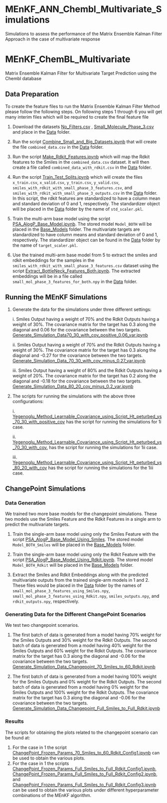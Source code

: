 # MEnKF_ANN_Chembl_Multivariate_Simulations
Simulations to assess the performance of the Matrix Ensemble Kalman Filter Approach in the case of multivariate response

# MEnKF_ChemBL_Multivariate
Matrix Ensemble Kalman Filter for Multivariate Target Prediction using the Chembl database

## Data Preparation

To create the feature files to run the Matrix Ensemble Kalman Filter Method please follow the following steps. On following steps 1 through 6 you will get many interim files which will be required to create the final feature file 

1. Download the datasets [No_Filters.csv](https://drive.google.com/file/d/109QPe979CTpym1FuhdlA1FiRUcjQTBI4/view?usp=drive_link) , [Small_Molecule_Phase_3.csv](https://drive.google.com/file/d/1NMzBgvLj1m2RqGZaRMkeeqZ-pDkqQhxe/view?usp=drive_link) and place in the [Data](https://github.com/Ved-Piyush/MEnKF_ANN_Chembl_Multivariate_Simulations/tree/main/Data) folder.

2. Run the script [Combine_Small_and_Big_Datasets.ipynb](https://github.com/Ved-Piyush/MEnKF_ANN_Chembl_Multivariate_Simulations/blob/main/Data_Preparation/Combine_Small_and_Big_Datasets.ipynb) that will create the file `combined_data.csv` in the [Data](https://github.com/Ved-Piyush/MEnKF_ANN_Chembl_Multivariate_Simulations/tree/main/Data) folder.

3. Run the script [Make_Rdkit_Features.ipynb](https://github.com/Ved-Piyush/MEnKF_ANN_Chembl_Multivariate_Simulations/blob/main/Data_Preparation/Make_Rdkit_Features.ipynb) which will map the Rdkit features to the Smiles in the `combined_data.csv` dataset. It will then create a file called `combined_data_with_rdkit.csv` in the [Data](https://github.com/Ved-Piyush/MEnKF_ANN_Chembl_Multivariate_Simulations/tree/main/Data) folder.

4. Run the script [Train_Test_Splits.ipynb](https://github.com/Ved-Piyush/MEnKF_ANN_Chembl_Multivariate_Simulations/blob/main/Data_Preparation/Train_Test_Splits.ipynb) which will create the files `x_train.csv`, `x_valid.csv`, `y_train.csv`, `y_valid.csv`, `smiles_with_rdkit_with_small_phase_3_features.csv`, and `smiles_with_rdkit_with_small_phase_3_outputs.csv` in the [Data](https://github.com/Ved-Piyush/MEnKF_ANN_Chembl_Multivariate_Simulations/tree/main/Data) folder. In this script, the rdkit features are standardized to have a column mean and standard deviation of 0 and 1, respectively. The standardizer object will be placed in the [Data](https://github.com/Ved-Piyush/MEnKF_ANN_Chembl_Multivariate_Simulations/tree/main/Data) folder by the name of `std_scaler.pkl`. 

5. Train the multi-arm base model using the script [PSA_AlogP_Base_Model.ipynb](https://github.com/Ved-Piyush/MEnKF_ANN_Chembl_Multivariate_Simulations/blob/main/Base_Model_Training/PSA_AlogP_Base_Model.ipynb). The stored model `Model_BOTH` will be placed in the [Base_Models](https://github.com/Ved-Piyush/MEnKF_ANN_Chembl_Multivariate_Simulations/tree/main/Base_Models) folder. The multivariate targets are standardized to have column means and standard deviation of 0 and 1, respectively. The standardizer object can be found in the [Data](https://github.com/Ved-Piyush/MEnKF_ANN_Chembl_Multivariate_Simulations/tree/main/Data) folder by the name of `target_scaler.pkl`.

6. Use the trained multi-arm base model from 5 to extract the smiles and rdkit embeddings for the samples in the `smiles_with_rdkit_with_small_phase_3_features.csv` dataset using the script [Extract_BottleNeck_Features_Both.ipynb](https://github.com/Ved-Piyush/MEnKF_ANN_Chembl_Multivariate_Simulations/blob/main/Data_Preparation/Extract_BottleNeck_Features_Both.ipynb). The extracted embeddings will be in a file called `small_mol_phase_3_features_for_both.npy` in the [Data](https://github.com/Ved-Piyush/MEnKF_ANN_Chembl_Multivariate_Simulations/tree/main/Data) folder.

## Running the MEnKF Simulations

1. Generate the data for the simulations under three different settings:
   
   i. Smiles Output having a weight of 70% and the Rdkit Outputs having a weight of 30%. The covariance matrix for the target has 0.3 along the diagonal and 0.06 for the covariance between the two targets. [Generate_Simulation_Data70_30_with_cov_positive_0.06_var.ipynb](https://github.com/Ved-Piyush/MEnKF_ANN_Chembl_Multivariate_Simulations/blob/main/Simulation_Data_Generation/Generate_Simulation_Data70_30_with_cov_positive_0.06_var.ipynb)

   ii. Smiles Output having a weight of 70% and the Rdkit Outputs having a weight of 30%. The covariance matrix for the target has 0.3 along the diagonal and -0.27 for the covariance between the two targets. [Generate_Simulation_Data_70_30_with_cov_minus_0.27_var.ipynb](https://github.com/Ved-Piyush/MEnKF_ANN_Chembl_Multivariate_Simulations/blob/main/Simulation_Data_Generation/Generate_Simulation_Data_70_30_with_cov_minus_0.27_var.ipynb)

   iii. Smiles Output having a weight of 80% and the Rdkit Outputs having a weight of 20%. The covariance matrix for the target has 0.2 along the diagonal and -0.18 for the covariance between the two targets. [Generate_Simulation_Data_80_20_cov_minus_0.2_var.ipynb](https://github.com/Ved-Piyush/MEnKF_ANN_Chembl_Multivariate_Simulations/blob/main/Simulation_Data_Generation/Generate_Simulation_Data_80_20_cov_minus_0.2_var.ipynb)

2. The scripts for running the simulations with the above three configurations:

   i. [Yegenoglu_Method_Learnable_Covariance_using_Script_Ht_peturbed_ys_70_30_with_positive_cov](https://github.com/Ved-Piyush/MEnKF_ANN_Chembl_Multivariate_Simulations/blob/main/Main_MEnKF_Simulation_Scripts/Yegenoglu_Method_Learnable_Covariance_using_Script_Ht_peturbed_ys_70_30_with_positive_cov.ipynb) has the script for running the simulations for 1i case.

   ii. [Yegenoglu_Method_Learnable_Covariance_using_Script_Ht_peturbed_ys_70_30_with_cov.](https://github.com/Ved-Piyush/MEnKF_ANN_Chembl_Multivariate_Simulations/blob/main/Main_MEnKF_Simulation_Scripts/Yegenoglu_Method_Learnable_Covariance_using_Script_Ht_peturbed_ys_70_30_with_cov.ipynb) has the script for running the simulations for 1ii case.

   iii. [Yegenoglu_Method_Learnable_Covariance_using_Script_Ht_peturbed_ys_80_20_with_cov](https://github.com/Ved-Piyush/MEnKF_ANN_Chembl_Multivariate_Simulations/blob/main/Main_MEnKF_Simulation_Scripts/Yegenoglu_Method_Learnable_Covariance_using_Script_Ht_peturbed_ys_80_20_with_cov.ipynb) has the script for running the simulations for the 1iii case. 

## ChangePoint Simulations

### Data Generation

We trained two more base models for the changepoint simulations. These two models use the Smiles Feature and the Rdkit Features in a single arm to predict the multivariate targets. 

1. Train the single-arm base model using only the Smiles Feature with the script [PSA_AlogP_Base_Model_Using_Smiles](https://github.com/Ved-Piyush/MEnKF_ANN_Chembl_Multivariate_Simulations/blob/main/Base_Model_Training/PSA_AlogP_Base_Model_Using_Smiles.ipynb). The stored model `Model_BOTH_Smiles` will be placed in the [Base_Models](https://github.com/Ved-Piyush/MEnKF_ANN_Chembl_Multivariate_Simulations/tree/main/Base_Models) folder.

2. Train the single-arm base model using only the Rdkit Feature with the script [PSA_AlogP_Base_Model_Using_Rdkit.ipynb](https://github.com/Ved-Piyush/MEnKF_ANN_Chembl_Multivariate_Simulations/blob/main/Base_Model_Training/PSA_AlogP_Base_Model_Using_Rdkit.ipynb). The stored model `Model_BOTH_Rdkit` will be placed in the [Base_Models](https://github.com/Ved-Piyush/MEnKF_ANN_Chembl_Multivariate_Simulations/tree/main/Base_Models) folder.

3. Extract the Smiles and Rdkit Embeddings along with the predicted multivariate outputs from the trained single-arm models in 1 and 2. These files would be placed in the [Data](https://github.com/Ved-Piyush/MEnKF_ANN_Chembl_Multivariate_Simulations/tree/main/Data) folder by the names of `small_mol_phase_3_features_using_Smiles.npy`, `small_mol_phase_3_features_using_Rdkit.npy`, `smiles_outputs.npy`, and `rdkit_outputs.npy`, respectively. 

### Generating Data for the Different ChangePoint Scenarios

We test two changepoint scenarios. 

1. The first batch of data is generated from a model having 70% weight for the Smiles Outputs and 30% weight for the Rdkit Outputs. The second batch of data is generated from a model having 40% weight for the Smiles Outputs and 60% weight for the Rdkit Outputs. The covariance matrix for the target has 0.3 along the diagonal and -0.06 for the covariance between the two targets. [Generate_Simulation_Data_Changepoint_70_Smiles_to_60_Rdkit.ipynb](https://github.com/Ved-Piyush/MEnKF_ANN_Chembl_Multivariate_Simulations/blob/main/Simulation_Data_Generation/Generate_Simulation_Data_Changepoint_70_Smiles_to_60_Rdkit.ipynb)

2. The first batch of data is generated from a model having 100% weight for the Smiles Outputs and 0% weight for the Rdkit Outputs. The second batch of data is generated from a model having 0% weight for the Smiles Outputs and 100% weight for the Rdkit Outputs. The covariance matrix for the target has 0.3 along the diagonal and -0.06 for the covariance between the two targets. [Generate_Simulation_Data_Changepoint_Full_Smiles_to_Full_Rdkit.ipynb](https://github.com/Ved-Piyush/MEnKF_ANN_Chembl_Multivariate_Simulations/blob/main/Simulation_Data_Generation/Generate_Simulation_Data_Changepoint_Full_Smiles_to_Full_Rdkit.ipynb)

### Results 

The scripts for obtaining the plots related to the changepoint scenario can be found at: 

1. For the case in 1 the script [ChangePoint_Frozen_Params_70_Smiles_to_60_Rdkit_Config1.ipynb](https://github.com/Ved-Piyush/MEnKF_ANN_Chembl_Multivariate_Simulations/blob/main/Main_MEnKF_ChangePoint_Scripts/ChangePoint_Frozen_Params_70_Smiles_to_60_Rdkit_Config1.ipynb) can be used to obtain the various plots.
2. For the case in 1 the scripts [ChangePoint_Frozen_Params_Full_Smiles_to_Full_Rdkit_Config1.ipynb](https://github.com/Ved-Piyush/MEnKF_ANN_Chembl_Multivariate_Simulations/blob/main/Main_MEnKF_ChangePoint_Scripts/ChangePoint_Frozen_Params_Full_Smiles_to_Full_Rdkit_Config1.ipynb), [ChangePoint_Frozen_Params_Full_Smiles_to_Full_Rdkit_Config2.ipynb](https://github.com/Ved-Piyush/MEnKF_ANN_Chembl_Multivariate_Simulations/blob/main/Main_MEnKF_ChangePoint_Scripts/ChangePoint_Frozen_Params_Full_Smiles_to_Full_Rdkit_Config2.ipynb), and [ChangePoint_Frozen_Params_Full_Smiles_to_Full_Rdkit_Config3.ipynb](https://github.com/Ved-Piyush/MEnKF_ANN_Chembl_Multivariate_Simulations/blob/main/Main_MEnKF_ChangePoint_Scripts/ChangePoint_Frozen_Params_Full_Smiles_to_Full_Rdkit_Config3.ipynb) can be used to obtain the various plots under different hyperparameter combinations of the MEnKF algorithm.
